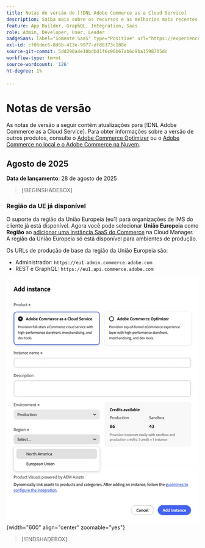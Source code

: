 ```yaml
---
title: Notas de versão do [!DNL Adobe Commerce as a Cloud Service]
description: Saiba mais sobre os recursos e as melhorias mais recentes do  [!DNL Adobe Commerce as a Cloud Service].
feature: App Builder, GraphQL, Integration, Saas
role: Admin, Developer, User, Leader
badgeSaas: label="Somente SaaS" type="Positive" url="https://experienceleague.adobe.com/pt-br/docs/commerce/user-guides/product-solutions" tooltip="Aplicável somente a projetos do Adobe Commerce as a Cloud Service e do Adobe Commerce Optimizer (infraestrutura SaaS gerenciada pela Adobe)."
exl-id: cf06dec6-8d6b-413e-9977-df88373c188e
source-git-commit: 5dd290a4e10bdbd1f6c96b67ab6c9ba1598705dc
workflow-type: tm+mt
source-wordcount: '126'
ht-degree: 1%

---
```


# Notas de versão

As notas de versão a seguir contêm atualizações para [!DNL Adobe Commerce as a Cloud Service]. Para obter informações sobre a versão de outros produtos, consulte o [Adobe Commerce Optimizer](../optimizer/release-notes.md) ou o [Adobe Commerce no local e o Adobe Commerce na Nuvem](https://experienceleague.adobe.com/pt-br/docs/commerce-operations/release/notes/overview).

## Agosto de 2025

**Data de lançamento**: 28 de agosto de 2025

>[!BEGINSHADEBOX]

### Região da UE já disponível

O suporte da região da União Europeia (eu1) para organizações de IMS do cliente já está disponível. Agora você pode selecionar **União Europeia** como **Região** ao [adicionar uma instância SaaS do Commerce](./getting-started.md#create-an-instance) na Cloud Manager. A região da União Europeia só está disponível para ambientes de produção.

Os URLs de produção de base da região da União Europeia são:

* Administrador: `https://eu1.admin.commerce.adobe.com`
* REST e GraphQL: `https://eu1.api.commerce.adobe.com`

![criar instância](./assets/create-instance-eu.png){width="600" align="center" zoomable="yes"}

>[!ENDSHADEBOX]
